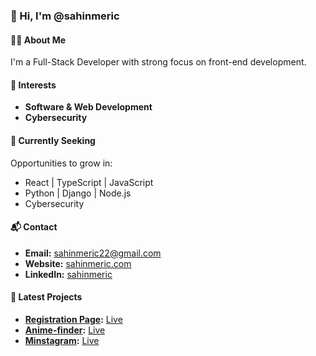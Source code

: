 ### 👋 Hi, I'm @sahinmeric

#### 🧑‍💻 About Me
I'm a Full-Stack Developer with strong focus on front-end development.

#### 🎯 Interests
- **Software & Web Development**
- **Cybersecurity**

#### 🌱 Currently Seeking
Opportunities to grow in:
- React | TypeScript | JavaScript
- Python | Django | Node.js
- Cybersecurity

#### 📬 Contact
- **Email:** sahinmeric22@gmail.com
- **Website:** [sahinmeric.com](https://www.sahinmeric.com)
- **LinkedIn:** [sahinmeric](https://linkedin.com/in/sahinmeric)

#### 🚀 Latest Projects
- **[Registration Page](https://github.com/sahinmeric/register_page):** [Live](https://celebrated-bubblegum-b0c618.netlify.app/register)
- **[Anime-finder](https://github.com/sahinmeric/anime-finder):** [Live](https://anime-finder-tan.vercel.app/)
- **[Minstagram](https://github.com/sahinmeric/minstagram):** [Live](https://minstagram1.web.app/)
